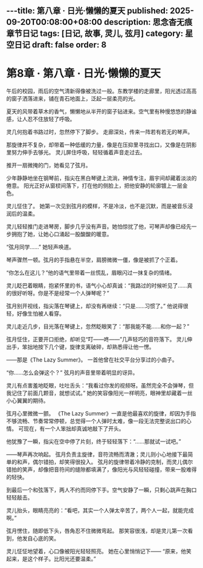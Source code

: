 ---title: 第八章 · 日光·懒懒的夏天
published: 2025-09-20T00:08:00+08:00
description: 思念杳无痕章节日记
tags: [日记, 故事, 灵儿, 弦月]
category: 星空日记
draft: false
order: 8
---

# 第8章 · 第八章 · 日光·懒懒的夏天

午后的校园，雨后的空气清新得像被洗过一般。东教学楼的走廊里，阳光透过高高的窗子洒落进来，铺在青石地面上，泛起一层柔亮的光。

夏天的风带着草木的香气，懒懒地从半开的窗子钻进来。空气里有种慢悠悠的静谧感，让人忍不住放轻了呼吸。

灵几何抱着书路过时，忽然停下了脚步。
走廊深处，传来一阵若有若无的琴声。

那旋律并不复杂，却带着一种低缓的力量，像是在压抑里寻找出口，又像是在阴影里努力伸手去够光。
灵儿屏住呼吸，轻轻循着声音走过去。

推开一扇微掩的门，她看见了弦月。

少年静静地坐在钢琴前，指尖在黑白琴键上流淌，神情专注，眉宇间却藏着淡淡的倦意。
阳光正好从窗棂间落下，打在他的侧脸上，把他安静的轮廓镀上一层金色。

灵儿怔住了。
她第一次见到弦月的模样，不是冷淡，也不是沉默，而是被音乐浸润后的温柔。

灵儿轻轻推门走进琴房，脚步几乎没有声音。她怕惊扰了他，可琴声却像已经先一步拥抱了她，让她心口涌起一股酸酸的暖意。

“弦月同学……”
她轻声唤道。

琴声骤然一顿。弦月的手指悬在半空，肩膀微微一僵，像是被抓了个正着。

“你怎么在这儿？”他的语气里带着一丝慌乱，眉眼闪过一抹复杂的情绪。

灵儿眨巴着眼睛，抱紧怀里的书，语气小心却真诚：“我路过的时候听见了……真的很好听呀。你是不是经常一个人弹琴呢？”

弦月别开视线，指尖落在琴键上，却没有再继续：“只是……习惯了。”
他说得很轻，好像生怕被人看穿。

灵儿走近几步，目光落在琴键上，忽然眨眼笑了：“那我能不能……和你一起？”

弦月怔住，正要开口拒绝，却听见“叮——咚——”几声轻巧的音符落下。
灵儿伸出手，笨拙地按下几个键，旋律支离破碎，却熟悉得让他一愣。

——那是《The Lazy Summer》。
一首他曾在社交平台分享过的小曲子。

“你……怎么会弹这个？”
弦月的声音里带着明显的讶异。

灵儿有点害羞地眨眼，吐吐舌头：“我看过你发的视频呀。虽然完全不会弹琴，但我记住了前面几颗音，就想试试。”
她的笑容像阳光一样明亮，眼神里却藏着一丝小心翼翼的期待。

弦月心里微微一颤。
《The Lazy Summer》一直是他最喜欢的旋律，却因为手指不够流畅、节奏常常停顿，总觉得一个人弹时太难，像一段无法完整说出口的心情。
可现在，有一个人笨拙却真诚地敲下了开头。

他犹豫了一瞬，指尖在空中停了片刻，终于轻轻落下：“……那就试一试吧。”

——琴声再次响起。
弦月负责主旋律，音符流畅而清澈；灵儿则小心地接下最简单的和声，偶尔错拍，却笑得很投入。
弦月的旋律带着冷静的克制，而灵儿偶尔错拍的笑声，却像把音符间的缝隙都填满了，像阳光与风轻轻碰撞，带来一股难得的轻快。

到最后一个和弦落下，两人不约而同停下手。空气安静了一瞬，只剩心跳声在胸口轻轻敲击。

灵儿抬头，眼睛亮亮的：“看吧，其实一个人弹太辛苦了，两个人一起，就能完成啊。”

弦月愣住，随即低下头，唇角忍不住微微弯起。
那笑容很浅，却是灵儿第一次看到，他发自心底的笑。

灵儿怔怔地望着，心口像被阳光轻轻照亮。
她在心里悄悄记下——
“原来，他笑起来，是这个样子。比阳光还要温柔。”